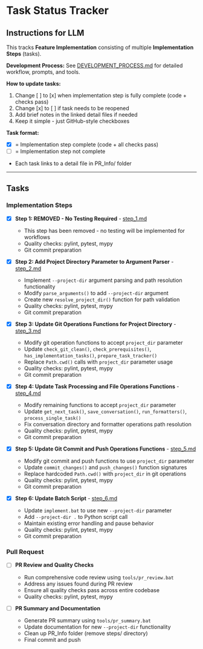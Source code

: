 # Task Status Tracker

## Instructions for LLM

This tracks **Feature Implementation** consisting of multiple **Implementation Steps** (tasks).

**Development Process:** See [DEVELOPMENT_PROCESS.md](./DEVELOPMENT_PROCESS.md) for detailed workflow, prompts, and tools.

**How to update tasks:**
1. Change [ ] to [x] when implementation step is fully complete (code + checks pass)
2. Change [x] to [ ] if task needs to be reopened
3. Add brief notes in the linked detail files if needed
4. Keep it simple - just GitHub-style checkboxes

**Task format:**
- [x] = Implementation step complete (code + all checks pass)
- [ ] = Implementation step not complete
- Each task links to a detail file in PR_Info/ folder

---

## Tasks

### Implementation Steps

- [x] **Step 1: REMOVED - No Testing Required** - [step_1.md](./steps/step_1.md)
  - This step has been removed - no testing will be implemented for workflows
  - Quality checks: pylint, pytest, mypy
  - Git commit preparation

- [x] **Step 2: Add Project Directory Parameter to Argument Parser** - [step_2.md](./steps/step_2.md)
  - Implement `--project-dir` argument parsing and path resolution functionality
  - Modify `parse_arguments()` to add `--project-dir` argument
  - Create new `resolve_project_dir()` function for path validation
  - Quality checks: pylint, pytest, mypy
  - Git commit preparation

- [x] **Step 3: Update Git Operations Functions for Project Directory** - [step_3.md](./steps/step_3.md)
  - Modify git operation functions to accept `project_dir` parameter
  - Update `check_git_clean()`, `check_prerequisites()`, `has_implementation_tasks()`, `prepare_task_tracker()`
  - Replace `Path.cwd()` calls with `project_dir` parameter usage
  - Quality checks: pylint, pytest, mypy
  - Git commit preparation

- [x] **Step 4: Update Task Processing and File Operations Functions** - [step_4.md](./steps/step_4.md)
  - Modify remaining functions to accept `project_dir` parameter
  - Update `get_next_task()`, `save_conversation()`, `run_formatters()`, `process_single_task()`
  - Fix conversation directory and formatter operations path resolution
  - Quality checks: pylint, pytest, mypy
  - Git commit preparation

- [x] **Step 5: Update Git Commit and Push Operations Functions** - [step_5.md](./steps/step_5.md)
  - Modify git commit and push functions to use `project_dir` parameter
  - Update `commit_changes()` and `push_changes()` function signatures
  - Replace hardcoded `Path.cwd()` with `project_dir` in git operations
  - Quality checks: pylint, pytest, mypy
  - Git commit preparation

- [x] **Step 6: Update Batch Script** - [step_6.md](./steps/step_6.md)
  - Update `implement.bat` to use new `--project-dir` parameter
  - Add `--project-dir .` to Python script call
  - Maintain existing error handling and pause behavior
  - Quality checks: pylint, pytest, mypy
  - Git commit preparation

### Pull Request

- [ ] **PR Review and Quality Checks**
  - Run comprehensive code review using `tools/pr_review.bat`
  - Address any issues found during PR review
  - Ensure all quality checks pass across entire codebase
  - Quality checks: pylint, pytest, mypy

- [ ] **PR Summary and Documentation**
  - Generate PR summary using `tools/pr_summary.bat`
  - Update documentation for new `--project-dir` functionality
  - Clean up PR_Info folder (remove steps/ directory)
  - Final commit and push
